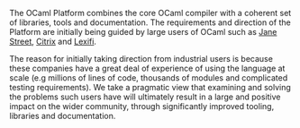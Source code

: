 The OCaml Platform combines the core OCaml compiler with a coherent set of
libraries, tools and documentation.  The requirements and direction of the
Platform are initially being guided by large users of OCaml such as [Jane
Street](http://ocaml.janestreet.com),
[Citrix](http://www.xen.org/files/XenCloud/ocamldoc/) and
[Lexifi](http://www.lexifi.com/product/technology/ocaml).

The reason for initially taking direction from industrial users is because
these companies have a great deal of experience of using the language at scale
(e.g millions of lines of code, thousands of modules and complicated testing
requirements). We take a pragmatic view that examining and solving the problems
such users have will ultimately result in a large and positive impact on the
wider community, through significantly improved tooling, libraries and
documentation.



